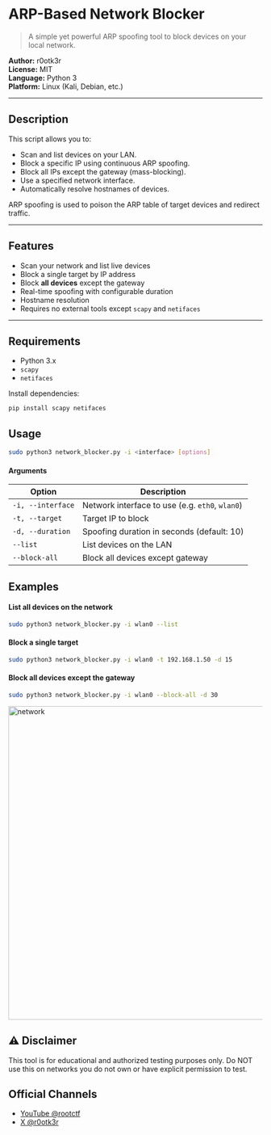 #  ARP-Based Network Blocker

> A simple yet powerful ARP spoofing tool to block devices on your local network.

**Author:** r0otk3r  
**License:** MIT  
**Language:** Python 3  
**Platform:** Linux (Kali, Debian, etc.)

---

## Description

This script allows you to:

- Scan and list devices on your LAN.
- Block a specific IP using continuous ARP spoofing.
- Block all IPs except the gateway (mass-blocking).
- Use a specified network interface.
- Automatically resolve hostnames of devices.

ARP spoofing is used to poison the ARP table of target devices and redirect traffic.

---

## Features

- Scan your network and list live devices  
- Block a single target by IP address  
- Block **all devices** except the gateway  
- Real-time spoofing with configurable duration  
- Hostname resolution  
- Requires no external tools except `scapy` and `netifaces`

---

## Requirements

- Python 3.x
- `scapy`
- `netifaces`

Install dependencies:

```bash
pip install scapy netifaces
```
## Usage
```bash
sudo python3 network_blocker.py -i <interface> [options]
```
#### Arguments
| Option            | Description                                     |
| ----------------- | ----------------------------------------------- |
| `-i, --interface` | Network interface to use (e.g. `eth0`, `wlan0`) |
| `-t, --target`    | Target IP to block                              |
| `-d, --duration`  | Spoofing duration in seconds (default: 10)      |
| `--list`          | List devices on the LAN                         |
| `--block-all`     | Block all devices except gateway                |


## Examples

#### List all devices on the network
```bash
sudo python3 network_blocker.py -i wlan0 --list
```
#### Block a single target
```bash
sudo python3 network_blocker.py -i wlan0 -t 192.168.1.50 -d 15
```
#### Block all devices except the gateway
```bash
sudo python3 network_blocker.py -i wlan0 --block-all -d 30
```

<img width="1349" height="621" alt="network" src="https://github.com/user-attachments/assets/c64ab602-19b1-43c6-b1d5-2d21583e44da" />

## ⚠️ Disclaimer

This tool is for educational and authorized testing purposes only.
Do NOT use this on networks you do not own or have explicit permission to test.



## Official Channels

- [YouTube @rootctf](https://www.youtube.com/@rootctf)
- [X @r0otk3r](https://x.com/r0otk3r)
